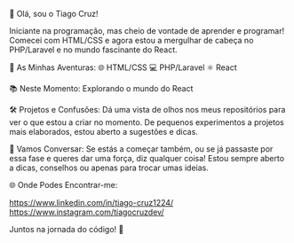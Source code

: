 👋 Olá, sou o Tiago Cruz!

Iniciante na programação, mas cheio de vontade de aprender e programar! Comecei com HTML/CSS e agora estou a mergulhar de cabeça no PHP/Laravel e no mundo fascinante do React.

🚀 As Minhas Aventuras:
🌐 HTML/CSS
💻 PHP/Laravel
⚛️ React

📚 Neste Momento:
Explorando o mundo do React

🛠️ Projetos e Confusões:
Dá uma vista de olhos nos meus repositórios para ver o que estou a criar no momento. De pequenos experimentos a projetos mais elaborados, estou aberto a sugestões e dicas.

💬 Vamos Conversar:
Se estás a começar também, ou se já passaste por essa fase e queres dar uma força, diz qualquer coisa! Estou sempre aberto a dicas, conselhos ou apenas para trocar umas ideias.

🌐 Onde Podes Encontrar-me:

https://www.linkedin.com/in/tiago-cruz1224/
https://www.instagram.com/tiagocruzdev/

Juntos na jornada do código! 🚀
